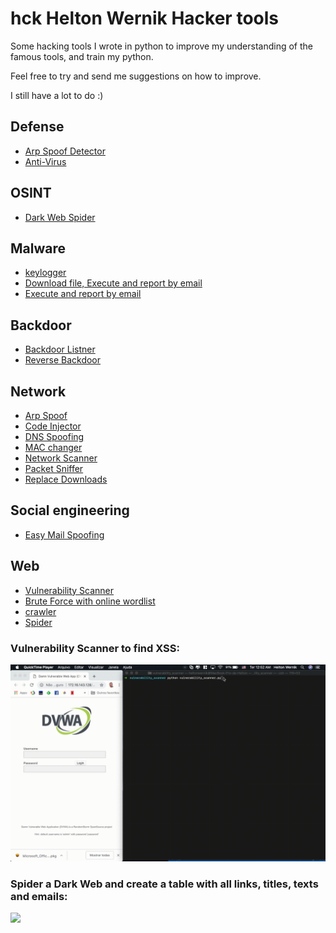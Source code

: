 # hck Helton Wernik Hacker tools 

Some hacking tools I wrote in python to improve my understanding of the famous tools, and train my python.

Feel free to try and send me suggestions on how to improve.

I still have a lot to do :)


## Defense
- [Arp Spoof Detector](Defense/arp_spoof_detector.py)
- [Anti-Virus](Defense/anti_virus.py)
## OSINT
- [Dark Web Spider](OSINT/dark_spider.py)
## Malware
- [keylogger](malware/keylogger)
- [Download file, Execute and report by email](malware/download_execute_report.py)
- [Execute and report by email](malware/execute_and_report.py)
## Backdoor
- [Backdoor Listner](complete-tools/Backdoor/listener.py)
- [Reverse Backdoor](complete-tools/Backdoor/reverse_backdoor.py)
## Network
- [Arp Spoof](network_tools/arp_spoof.py)
- [Code Injector](network_tools/code_injector.py)
- [DNS Spoofing](network_tools/dns_spoof.py)
- [MAC changer](network_tools/mac_changer.py)
- [Network Scanner](network_tools/network_scanner.py)
- [Packet Sniffer](network_tools/packet_sniffer.py)
- [Replace Downloads](network_tools/replace_downolads.py)
## Social engineering
- [Easy Mail Spoofing](Social/easy_spoofing_mail.py)
## Web
- [Vulnerability Scanner](complete-tools/vulnerability_scanner)
- [Brute Force with online wordlist](web_tools/bruteforce.py)
- [crawler](web_tools/crawler.py)
- [Spider](web_tools/spider.py)


### Vulnerability Scanner to find XSS:
![](vuln-scanner-XSS.gif)

### Spider a Dark Web and create a table with all links, titles, texts and emails:
![](dark_spider.gif)
